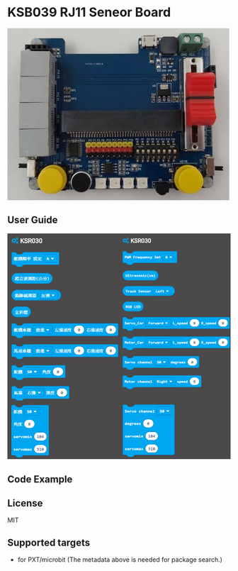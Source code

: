 # KSB039 RJ11 Seneor Board

![image](images/ksb039.png)

## User Guide 
![image](images/block.png)

## Code Example 

## License

MIT

## Supported targets

* for PXT/microbit
(The metadata above is needed for package search.)


